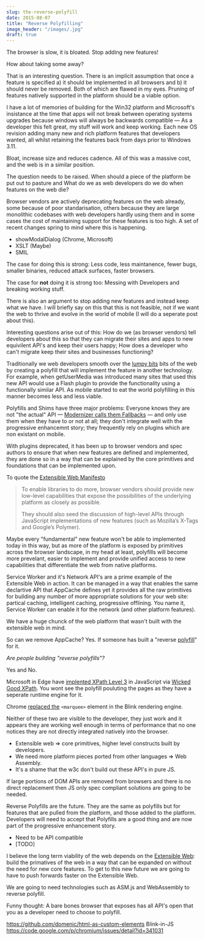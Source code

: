 ```yaml
---
slug: the-reverse-polyfill
date: 2015-08-07
title: "Reverse Polyfilling"
image_header: "/images/.jpg"
draft: true
---
```


The browser is slow, it is bloated.  Stop adding new features!

How about taking some away?

That is an interesting question. There is an implicit assumption that once a feature 
is specified a) it should be implemented in all browsers and b) it should never be 
removed. Both of which are flawed in my eyes. Pruning of features natively supported
in the platform should be a viable option.

I have a lot of memories of building for the Win32 platform and Microsoft's
insistance at the time that apps will not break between operating systems upgrades because
windows will always be backwards compatible &mdash; As a developer this felt great, my stuff will
work and keep working. Each new OS revision adding many new and rich
platform features that developers wanted, all whilst retaining the features back from 
days prior to Windows 3.11.  

Bloat, increase size and reduces cadence. All of this was a massive cost, and the web 
is in a similar position.

The question needs to be raised. When should a piece of the platform be put out to pasture and 
What do we as web developers do we do when features on the web die?

Browser vendors are actively deprecating features on the web already, some because of poor
standarisation, others because they are large monolithic codebases with web developers
hardly using them and in some cases the cost of maintaining support for these features
is too high.  A set of recent changes spring to mind where this is happening. 

* showModalDialog (Chrome, Microsoft)
* XSLT (Maybe)
* SMIL

The case for doing this is strong: Less code, less maintanence, fewer bugs, smaller binaries, 
reduced attack surfaces, faster browsers.  

The case for **not** doing it is strong too: Messing with Developers and breaking working stuff.

There is also an argument to stop adding new features and instead keep what we have. I 
will briefly say on this that this is not feasible, not if we want the web to thrive and evolve
in the world of mobile (I will do a seperate post about this).

Interesting questions arise out of this: How do we (as browser vendors) tell developers about this 
so that they can migrate their sites and apps to new equivilent API's and keep their 
users happy; How does a developer who can't migrate keep their sites and businesses functioning? 

Traditionally we web developers smooth over the [lumpy bits](/the-lumpy-web/) bits of the web 
by creating a polyfill that will implement the feature in another technology. For example, 
when getUserMedia was introduced many sites that used this new API would use a Flash 
plugin to provide the functionality using a functionally similar API. As mobile started to 
eat the world polyfilling in this manner becomes less and less viable.

Polyfills and Shims have three major problems: Everyone knows they are not "the actual" API
&mdash; [Modernizer calls them Fallbacks](https://github.com/Modernizr/Modernizr/wiki/HTML5-Cross-Browser-Polyfills) &mdash; 
and only use them when they have to or not at all; they don't integrate well with the
progressive enhancemnt story; they frequently rely on plugins which are non existant 
on mobile.

With plugins deprecated, it has been up to browser vendors and spec authors to ensure that 
when new features are defined and implemented, they are done so in a way that can be explained by 
the core primitives and foundations that can be implemented upon.

To quote the [Extensible Web Manifesto](https://extensiblewebmanifesto.org/)

> To enable libraries to do more, browser vendors should provide new low-level 
> capabilities that expose the possibilities of the underlying platform 
> as closely as possible.
>
> They should also seed the discussion of high-level APIs through JavaScript 
> implementations of new features (such as Mozilla’s X-Tags and Google’s Polymer).

Maybe every "fundamental" new feature won't be able to implemented today in this way, but as more of the 
platform is exposed by primitives across the browser landscape, in my head at least, polyfills
will become more prevelant, easier to implement and provide unified access to new capabilities
that differentiate the web from native platforms.

Service Worker and it's Network API's are a prime example of the Extensible Web in action. It can 
be managed in a way that enables the same declartive API that AppCache defines yet it provides all 
the raw primitives for building any number of more appropriate solutions for your web 
site: partical caching, intelligent caching, progressive offlining. You name it, Service Worker
 can enable it for the network (and other platform features).

We have a huge chunck of the web platform that wasn't built with the extensible web in mind.

So can we remove AppCache? Yes. If someone has built a "reverse 
[polyfill](http://stackoverflow.com/questions/6599815/what-is-the-difference-between-a-shim-and-a-polyfill)" for it.

*Are people building "reverse polyfills"?*

Yes and No.

Microsoft in Edge have [implented XPath Level 3](http://blogs.windows.com/msedgedev/2015/03/19/improving-interoperability-with-dom-l3-xpath/) 
in JavaScript via [Wicked Good XPath](https://github.com/google/wicked-good-xpath).  You 
wont see the polyfill pouluting the pages as they have a seperate runtime engine for it.

Chrome [replaced the](https://codereview.chromium.org/394773003) `<marquee>` element in
the Blink rendering engine.

Neither of these two are visible to the developer, they just work and it appears they 
are working well enough in terms of performance that no one notices they are not directly
integrated natively into the browser.

* Extensible web => core primitives, higher level constructs built by developers.
* We need more platform pieces ported from other languages => Web Assembly.
* It's a shame that the w3c don't build out these API's in pure JS.

If large portions of DOM APIs are removed from browsers and there is no direct replacement
then JS only spec compliant solutions are going to be needed.

Reverse Polyfills are the future. They are the same as polyfills but for features that are
pulled from the platform, and those added to the platform.  Developers will need to accept
that Polyfills are a good thing and are now part of the progressive enhancement story.

* Need to be API compatible
* [TODO]

I believe the long term viability of the web depends on the [Extensible Web](https://extensiblewebmanifesto.org/):
build the primatives of the web in a way that can be expanded on without the need for new core features. 
To get to this new future we are going to have to push forwards faster on the Extensible Web.

We are going to need technologies such as ASM.js and WebAssembly to reverse polyfill.

Funny thought: A bare bones browser that exposes has all API's open that you as a developer
need to choose to polyfill.


https://github.com/domenic/html-as-custom-elements 
Blink-in-JS https://code.google.com/p/chromium/issues/detail?id=341031
